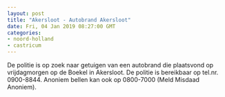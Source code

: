 ```yaml
---
layout: post
title: "Akersloot - Autobrand Akersloot"
date: Fri, 04 Jan 2019 08:27:00 GMT
categories: 
- noord-holland 
- castricum 
---
```


De politie is op zoek naar getuigen van een autobrand die plaatsvond op vrijdagmorgen op de Boekel in Akersloot. De politie is bereikbaar op tel.nr. 0900-8844. Anoniem bellen kan ook op 0800-7000 (Meld Misdaad Anoniem).
